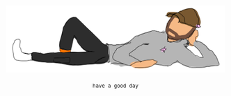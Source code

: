 <div align="center">

[![laying](/resource/laying.svg)](https://vladde.net/)

<samp><sub>have a good day</sub></samp>

</div>

